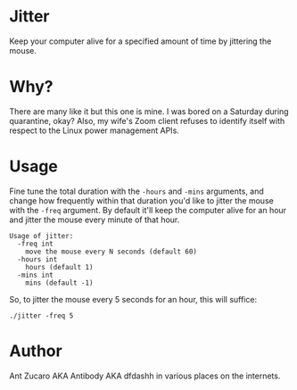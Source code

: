 # Jitter
Keep your computer alive for a specified amount of time by jittering the mouse.

# Why?
There are many like it but this one is mine. I was bored on a Saturday during quarantine, okay?
Also, my wife's Zoom client refuses to identify itself with respect to the Linux power management
APIs. 

# Usage
Fine tune the total duration with the `-hours` and `-mins` arguments, and change
how frequently within that duration you'd like to jitter the mouse with the `-freq` argument.
By default it'll keep the computer alive for an hour and jitter the mouse every minute of that 
hour.

```
Usage of jitter:
  -freq int
  	move the mouse every N seconds (default 60)
  -hours int
  	hours (default 1)
  -mins int
  	mins (default -1)
```

So, to jitter the mouse every 5 seconds for an hour, this will suffice:

`./jitter -freq 5`

# Author
Ant Zucaro AKA Antibody AKA dfdashh in various places on the internets. 

